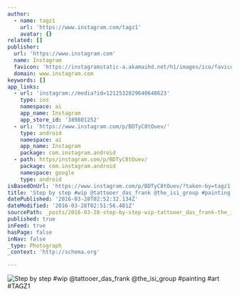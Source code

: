 ```yaml
---
author:
  - name: tagz1
    url: 'https://www.instagram.com/tagz1'
    avatar: {}
related: []
publisher:
  url: 'https://www.instagram.com'
  name: Instagram
  favicon: 'https://instagramstatic-a.akamaihd.net/h1/images/ico/favicon.ico/7cdab0872b15.ico'
  domain: www.instagram.com
keywords: []
app_links:
  - url: 'instagram://media?id=1212532829640648623'
    type: ios
    namespace: ai
    app_name: Instagram
    app_store_id: '389801252'
  - url: 'https://www.instagram.com/p/BDTyC8tOuev/'
    type: android
    namespace: ai
    app_name: Instagram
    package: com.instagram.android
  - path: https/instagram.com/p/BDTyC8tOuev/
    package: com.instagram.android
    namespace: google
    type: android
isBasedOnUrl: 'https://www.instagram.com/p/BDTyC8tOuev/?taken-by=tagz1'
title: 'Step by step #wip @tattooer_das_frank @the_isi_group #painting #art #TAGZ1'
datePublished: '2016-03-28T02:52:32.134Z'
dateModified: '2016-03-28T02:51:56.481Z'
sourcePath: _posts/2016-03-28-step-by-step-wip-tattooer_das_frank-the_isi_group-painti.md
published: true
inFeed: true
hasPage: false
inNav: false
_type: Photograph
_context: 'http://schema.org'

---
```

![Step by step #wip @tattooer_das_frank @the_isi_group #painting #art #TAGZ1](https://scontent.cdninstagram.com/t51.2885-15/s640x640/sh0.08/e35/12531188_1209471882414856_1809837557_n.jpg?ig_cache_key=MTIxMjUzMjgyOTY0MDY0ODYyMw%3D%3D.2)